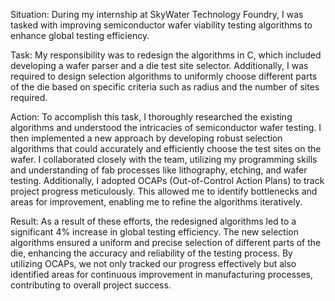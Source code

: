 Situation: During my internship at SkyWater Technology Foundry, I was tasked with improving semiconductor wafer viability testing algorithms to enhance global testing efficiency.

Task: My responsibility was to redesign the algorithms in C, which included developing a wafer parser and a die test site selector. Additionally, I was required to design selection algorithms to uniformly choose different parts of the die based on specific criteria such as radius and the number of sites required.

Action: To accomplish this task, I thoroughly researched the existing algorithms and understood the intricacies of semiconductor wafer testing. I then implemented a new approach by developing robust selection algorithms that could accurately and efficiently choose the test sites on the wafer. I collaborated closely with the team, utilizing my programming skills and understanding of fab processes like lithography, etching, and wafer testing. Additionally, I adopted OCAPs (Out-of-Control Action Plans) to track project progress meticulously. This allowed me to identify bottlenecks and areas for improvement, enabling me to refine the algorithms iteratively.

Result: As a result of these efforts, the redesigned algorithms led to a significant 4% increase in global testing efficiency. The new selection algorithms ensured a uniform and precise selection of different parts of the die, enhancing the accuracy and reliability of the testing process. By utilizing OCAPs, we not only tracked our progress effectively but also identified areas for continuous improvement in manufacturing processes, contributing to overall project success.

